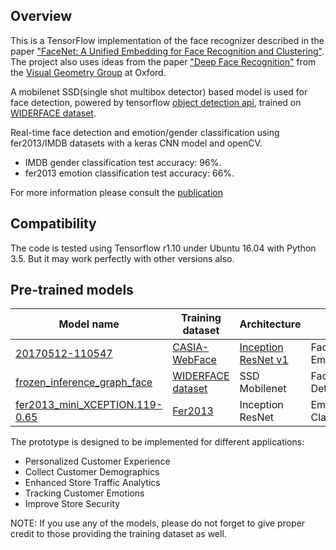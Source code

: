 ## Overview

This is a TensorFlow implementation of the face recognizer described in the paper
["FaceNet: A Unified Embedding for Face Recognition and Clustering"](http://arxiv.org/abs/1503.03832). The project also uses ideas from the paper ["Deep Face Recognition"](http://www.robots.ox.ac.uk/~vgg/publications/2015/Parkhi15/parkhi15.pdf) from the [Visual Geometry Group](http://www.robots.ox.ac.uk/~vgg/) at Oxford.

A mobilenet SSD(single shot multibox detector) based model is used for face detection, powered by tensorflow [object detection api](https://github.com/tensorflow/models/tree/master/research/object_detection), trained on [WIDERFACE dataset](http://mmlab.ie.cuhk.edu.hk/projects/WIDERFace/).

Real-time face detection and emotion/gender classification using fer2013/IMDB datasets with a keras CNN model and openCV.
* IMDB gender classification test accuracy: 96%.
* fer2013 emotion classification test accuracy: 66%.

For more information please consult the [publication](https://github.com/oarriaga/face_classification/blob/master/report.pdf)

## Compatibility

The code is tested using Tensorflow r1.10 under Ubuntu 16.04 with Python 3.5. But it may work perfectly with other versions also.

## Pre-trained models
| Model name       | Training dataset | Architecture | Usage
|-----------------|------------------|-------------|---------
| [20170512-110547](https://drive.google.com/open?id=18RxJk9Pk0Mic-FpM5tDlZbdt8w6C0GzW) | [CASIA-WebFace](http://www.cbsr.ia.ac.cn/english/CASIA-WebFace-Database.html)    | [Inception ResNet v1](https://github.com/davidsandberg/facenet/blob/master/src/models/inception_resnet_v1.py) | Face Embeddings
| [frozen_inference_graph_face](https://drive.google.com/open?id=1WAP6_EiQyHdKaGtuql6PHSFKgYf3cRBw) | [WIDERFACE dataset](http://mmlab.ie.cuhk.edu.hk/projects/WIDERFace/)    | SSD Mobilenet | Face Detection
|[fer2013_mini_XCEPTION.119-0.65](https://github.com/Tony607/Keras_age_gender/releases/download/V1.0/weights.18-4.06.hdf5) | [Fer2013](https://www.kaggle.com/c/challenges-in-representation-learning-facial-expression-recognition-challenge/data) | Inception ResNet | Emotion Classification

The prototype is designed to be implemented for different applications:
- Personalized Customer Experience
- Collect Customer Demographics
- Enhanced Store Traffic Analytics
- Tracking Customer Emotions
- Improve Store Security

NOTE: If you use any of the models, please do not forget to give proper credit to those providing the training dataset as well.

